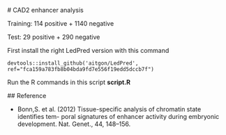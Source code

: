 # CAD2 enhancer analysis

Training: 114 positive + 1140 negative

Test: 29 positive + 290 negative

First install the right LedPred version with this command

~~~
devtools::install_github('aitgon/LedPred', ref="fca159a783fb8b04bda9fd7e556f19edd5dccb7f")
~~~

Run the R commands in this script __script.R__

## Reference

- Bonn,S. et al. (2012) Tissue-specific analysis of chromatin state identifies tem-
poral signatures of enhancer activity during embryonic development. Nat.
Genet., 44, 148–156.

